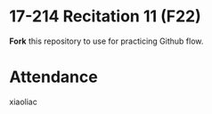 # 17-214 Recitation 11 (F22)
**Fork** this repository to use for practicing Github flow.

# Attendance
xiaoliac
